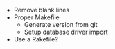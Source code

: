 - Remove blank lines
- Proper Makefile
	- Generate version from git
	- Setup database driver import
- Use a Rakefile?
